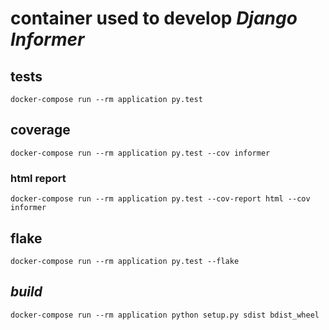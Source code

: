 # container used to develop _Django Informer_

## tests

```
docker-compose run --rm application py.test
```

## coverage

```
docker-compose run --rm application py.test --cov informer
```
### html report

```
docker-compose run --rm application py.test --cov-report html --cov informer
```

## flake

```
docker-compose run --rm application py.test --flake
```

## _build_

```
docker-compose run --rm application python setup.py sdist bdist_wheel
```
